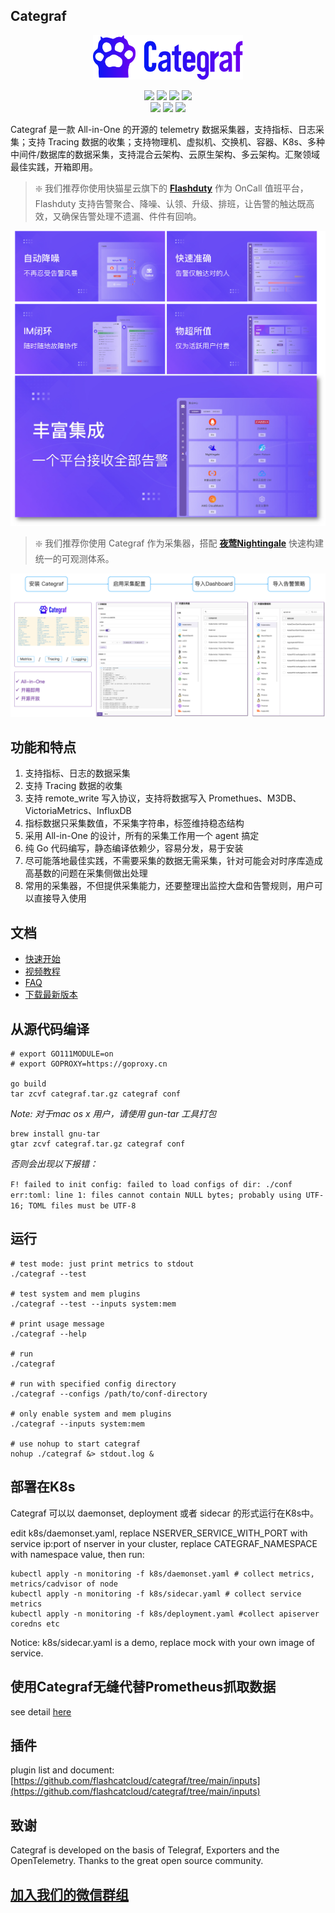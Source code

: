 ## Categraf

<p align="center">
  <a href="https://github.com/flashcatcloud/categraf">
    <img src="doc/categraf.png" alt="categraf - one-stop telemetry collector" width="240" /></a>
</p>


<p align="center">
  <img src="https://img.shields.io/github/v/release/flashcatcloud/categraf"/>
  <img src="https://img.shields.io/docker/pulls/flashcatcloud/categraf"/>
  <img src="https://img.shields.io/github/stars/flashcatcloud/categraf"/>
  <img src="https://img.shields.io/github/forks/flashcatcloud/categraf"/><br/>
  <img src="https://img.shields.io/github/contributors-anon/flashcatcloud/categraf"/>
  <img src="https://img.shields.io/badge/license-MIT-blue"/>
  <a href="https://flashcat.cloud/"> <img src="https://img.shields.io/badge/Powered%20By-Flashcat-blueviolet"/> </a>
</p>

Categraf 是一款 All-in-One 的开源的 telemetry 数据采集器，支持指标、日志采集；支持 Tracing 数据的收集；支持物理机、虚拟机、交换机、容器、K8s、多种中间件/数据库的数据采集，支持混合云架构、云原生架构、多云架构。汇聚领域最佳实践，开箱即用。

> ❇️ 我们推荐你使用快猫星云旗下的 [**Flashduty**](https://flashcat.cloud/product/flashduty/) 作为 OnCall 值班平台，Flashduty 支持告警聚合、降噪、认领、升级、排班，让告警的触达既高效，又确保告警处理不遗漏、件件有回响。

![flashduty](./doc/flashduty.png)


> ❇️ 我们推荐你使用 Categraf 作为采集器，搭配 [**夜莺Nightingale**](https://github.com/ccfos/nightingale) 快速构建统一的可观测体系。

![categraf-with-nightingale](./doc/categraf-usage.png)

## 功能和特点
1. 支持指标、日志的数据采集
2. 支持 Tracing 数据的收集
3. 支持 remote_write 写入协议，支持将数据写入 Promethues、M3DB、VictoriaMetrics、InfluxDB
4. 指标数据只采集数值，不采集字符串，标签维持稳态结构
5. 采用 All-in-One 的设计，所有的采集工作用一个 agent 搞定
6. 纯 Go 代码编写，静态编译依赖少，容易分发，易于安装
7. 尽可能落地最佳实践，不需要采集的数据无需采集，针对可能会对时序库造成高基数的问题在采集侧做出处理
8. 常用的采集器，不但提供采集能力，还要整理出监控大盘和告警规则，用户可以直接导入使用



## 文档

- [快速开始](https://flashcat.cloud/blog/monitor-agent-categraf-introduction/)
- [视频教程](https://mp.weixin.qq.com/s/T69kkBzToHVh31D87xsrIg)
- [FAQ](https://www.gitlink.org.cn/flashcat/categraf/wiki/FAQ)
- [下载最新版本](https://github.com/flashcatcloud/categraf/releases)

## 从源代码编译

```shell
# export GO111MODULE=on
# export GOPROXY=https://goproxy.cn

go build
tar zcvf categraf.tar.gz categraf conf
```


*Note: 对于mac os x 用户，请使用 gun-tar 工具打包*
```shell
brew install gnu-tar
gtar zcvf categraf.tar.gz categraf conf
```

*否则会出现以下报错：*

```F! failed to init config: failed to load configs of dir: ./conf err:toml: line 1: files cannot contain NULL bytes; probably using UTF-16; TOML files must be UTF-8```



## 运行

```shell
# test mode: just print metrics to stdout
./categraf --test

# test system and mem plugins
./categraf --test --inputs system:mem

# print usage message
./categraf --help

# run
./categraf

# run with specified config directory
./categraf --configs /path/to/conf-directory

# only enable system and mem plugins
./categraf --inputs system:mem

# use nohup to start categraf
nohup ./categraf &> stdout.log &
```


## 部署在K8s

Categraf 可以以 daemonset, deployment 或者 sidecar 的形式运行在K8s中。

edit k8s/daemonset.yaml, replace NSERVER_SERVICE_WITH_PORT with service ip:port of nserver in your cluster, replace CATEGRAF_NAMESPACE with namespace value, then run:

```shell
kubectl apply -n monitoring -f k8s/daemonset.yaml # collect metrics, metrics/cadvisor of node
kubectl apply -n monitoring -f k8s/sidecar.yaml # collect service metrics
kubectl apply -n monitoring -f k8s/deployment.yaml #collect apiserver coredns etc
```
Notice: k8s/sidecar.yaml is a demo, replace mock with your own image of service.

## 使用Categraf无缝代替Prometheus抓取数据
see detail [here](https://github.com/flashcatcloud/categraf/blob/main/prometheus/README.md)

## 插件

plugin list and document: [https://github.com/flashcatcloud/categraf/tree/main/inputs](https://github.com/flashcatcloud/categraf/tree/main/inputs) 


## 致谢

Categraf is developed on the basis of Telegraf, Exporters and the OpenTelemetry. Thanks to the great open source community.

## [加入我们的微信群组](https://download.flashcat.cloud/qrcode_sretalk.jpg)